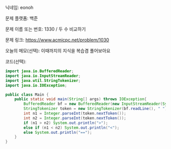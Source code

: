 닉네임: eonoh

문제 플랫폼: 백준

문제 이름 또는 번호: 1330 / 두 수 비교하기

문제 링크: https://www.acmicpc.net/problem/1030

오늘의 메모(선택): 이때까지의 지식을 복습겸 풀어보아요

코드(선택):

```java
import java.io.BufferedReader;
import java.io.InputStreamReader;
import java.util.StringTokenizer;  
import java.io.IOException;

public class Main {
    public static void main(String[] args) throws IOException{
        BufferedReader bf = new BufferedReader(new InputStreamReader(System.in));
        StringTokenizer token = new StringTokenizer(bf.readLine(), " ");
        int n1 = Integer.parseInt(token.nextToken());
        int n2 = Integer.parseInt(token.nextToken());
        if (n1 > n2) System.out.println(">");
        else if (n1 < n2) System.out.println("<");
        else System.out.println("==");
    }
}
```